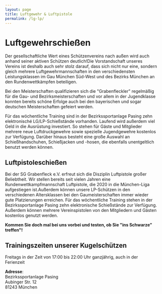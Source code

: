 ```yaml
---
layout: page
title: Luftgewehr & Luftpistole
permalink: /lg-lp/
---
```

# Luftgewehrschießen

Der gesellschaftliche Wert eines Schützenvereins nach außen wird auch anhand seiner aktiven Schützen deutlich!Die Vorstandschaft unseres Vereins ist deshalb auch sehr stolz darauf, dass sich nicht nur eine, sondern gleich mehrere Luftgewehrmannschaften in den verschiedensten Leistungsklassen im Gau München Süd-West und des Bezirks München an den Rundenwettkämpfen beteiligen.

Bei den Meisterschaften qualifizieren sich die "Grabenfleckler" regelmäßig für die Gau- und Bezirksmeisterschaften und vor allem in der Jugendklasse konnten bereits schöne Erfolge auch bei den bayerischen und sogar deutschen Meisterschaften gefeiert werden.

Für das wöchentliche Training sind in der Bezirkssportanlage Pasing zehn elektronisché LG/LP-Schießstände vorhanden. Laufend wird außerdem viel Geld in die Ausrüstung investiert. So stehen für Gäste und Mitglieder mehrere neue Luftdruckgewehre sowie spezielle Jugendgewehre kostenlos zur Verfügung. Darüber hinaus besteht eine große Auswahl an Schießhandschuhen, Schießjacken und -hosen, die ebenfalls unentgeltlich benutzt werden können.

## Luftpistoleschießen

Bei der SG Grabenfleck e.V. erfreut sich die Disziplin Luftpistole großer Beliebtheit. Wir stellen bereits seit vielen Jahren eine Rundenwettkampfmannschaft Luftpistole, die 2020 in die München-Liga aufgestiegen ist.Außerdem können unsere LP-Schützen in den verschiedenen Altersklassen bei den Gaumeisterschaften immer wieder gute Platzierungen erreichen. Für das wöchentliche Training stehen in der Bezirkssportanlage Pasing zehn elektronische Schießstände zur Verfügung. Außerdem können mehrere Vereinspistolen von den Mitgliedern und Gästen kostenlos genutzt werden.

**Kommen Sie doch mal bei uns vorbei und testen, ob Sie "ins Schwarze” treffen"!**

## Trainingszeiten unserer Kugelschützen

Freitags in der Zeit von 17:00 bis 22:00 Uhr ganzjährig, auch in der Ferienzeit

**Adresse**:\
Bezirkssportanlage Pasing\
Aubinger Str. 12\
81243 München
